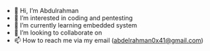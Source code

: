 - 👋 Hi, I’m Abdulrahman
- 👀 I’m interested in coding and pentesting
- 🌱 I’m currently learning embedded system
- 💞️ I’m looking to collaborate on 
- 📫 How to reach me via my email (abdelrahman0x41@gmail.com)

<!---
abdo0x41/abdo0x41 is a ✨ special ✨ repository because its `README.md` (this file) appears on your GitHub profile.
You can click the Preview link to take a look at your changes.
--->
